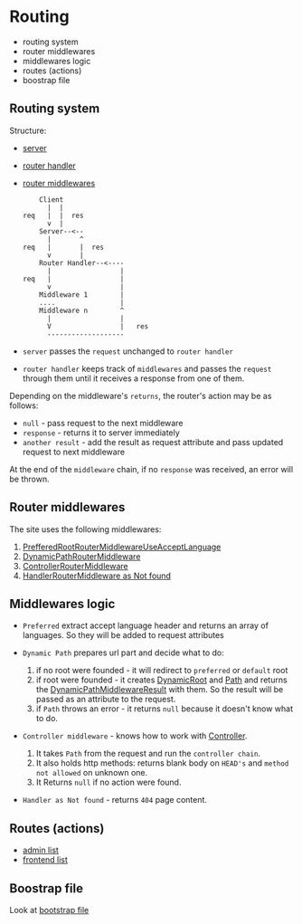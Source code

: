 # Routing

- routing system
- router middlewares
- middlewares logic
- routes (actions)
- boostrap file

## Routing system

Structure:

- [server](https://github.com/Romchik38/server/blob/master/src/Http/Servers/DefaultServer.php)
- [router handler](https://github.com/Romchik38/server/blob/master/src/Http/Routers/MiddlewareRouter.php)
- [router middlewares](https://github.com/Romchik38/server/tree/master/src/Http/Routers/Middlewares)

          Client
            |  |
      req   |  |  res
            v  |
          Server--<--
            |       ^
      req   |       |  res
            v       |
          Router Handler--<----
            |                 |
      req   |                 |
            v                 |
          Middleware 1        |
          ....                |
          Middleware n        ^
            |                 |  
            V                 |   res
            -------------------

- `server` passes the `request` unchanged to `router handler`
- `router handler` keeps track of `middlewares` and passes the `request` through them until it receives a response from one of them.

Depending on the middleware's `returns`, the router's action may be as follows:

- `null` - pass request to the next middleware
- `response` - returns it to server immediately
- `another result` - add the result as request attribute and pass updated request to next middleware

At the end of the `middleware` chain, if no `response` was received, an error will be thrown.

## Router middlewares

The site uses the following middlewares:

1. [PrefferedRootRouterMiddlewareUseAcceptLanguage](https://github.com/Romchik38/server/blob/master/src/Http/Routers/Middlewares/PrefferedRootRouterMiddlewareUseAcceptLanguage.php)
2. [DynamicPathRouterMiddleware](https://github.com/Romchik38/server/blob/master/src/Http/Routers/Middlewares/DynamicPathRouterMiddleware.php)
3. [ControllerRouterMiddleware](https://github.com/Romchik38/server/blob/master/src/Http/Routers/Middlewares/ControllerRouterMiddleware.php)
4. [HandlerRouterMiddleware as Not found](https://github.com/Romchik38/server/blob/master/src/Http/Routers/Middlewares/HandlerRouterMiddleware.php)

## Middlewares logic

- `Preferred` extract accept language header and returns an array of languages. So they will be added to request attributes

- `Dynamic Path` prepares url part and decide what to do:
  1. if no root were founded - it will redirect to `preferred` or `default` root
  2. if root were founded - it creates [DynamicRoot](https://github.com/Romchik38/server/blob/master/src/Http/Routers/Handlers/DynamicRoot/DynamicRoot.php) and [Path](https://github.com/Romchik38/server/blob/master/src/Http/Controller/Path.php) and returns the [DynamicPathMiddlewareResult](https://github.com/Romchik38/server/blob/master/src/Http/Routers/Middlewares/Result/DynamicPathMiddlewareResult.php) with them. So the result will be passed as an attribute to the request.
  3. if `Path` throws an error - it returns `null` because it doesn't know what to do.

- `Controller middleware` - knows how to work with [Controller](https://github.com/Romchik38/server/blob/master/src/Http/Controller/Controller.php).
  1. It takes `Path` from the request and run the `controller chain`.
  2. It also holds http methods: returns blank body on `HEAD's` and `method not allowed` on unknown one.
  3. It Returns `null` if no action were found.

- `Handler as Not found` - returns `404` page content.

## Routes (actions)

- [admin list](./../admin/routes.md)
- [frontend list](./../frontend/routes.md)

## Boostrap file

Look at [bootstrap file](./../../app/bootstrap/http/router.php)